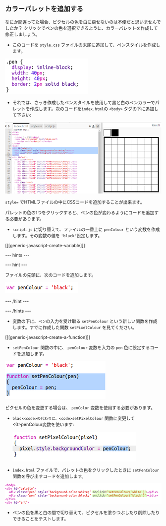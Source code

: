 ## カラーパレットを追加する

なにか間違ってた場合、ピクセルの色を白に戻せないのは不便だと思いませんでしたか？ クリックでペンの色を選択できるように、カラーパレットを作成して修正しましょう。

+ このコードを `style.css` ファイルの末尾に追加して、ペンスタイルを作成します。

![スクリーンショット](images/pixel-art-pen.png)

+ それでは、さっき作成したペンスタイルを使用して黒と白のペンカラーでパレットを作成します。次のコードを`index.html`の `<body>` タグの下に追加して下さい:

![スクリーンショット](images/pixel-art-palette.png)

`style=` でHTMLファイルの中にCSSコードを追加することが出来ます。

パレットの色の1つをクリックすると、ペンの色が変わるようにコードを追加する必要があります。

+ `script.js` に切り替えて、ファイルの一番上に `penColour` という変数を作成します。その変数の値を `'black'`設定します。

[[[generic-javascript-create-variable]]]

\--- hints \---

\--- hint \---

ファイルの先頭に、次のコードを追加します。

![スクリーンショット](images/pixel-art-pencolour.png)

\--- /hint \---

\--- /hints \---

+ 変数の下に、`ペン`の入力を受け取る `setPenColour` という新しい関数を作成します。すでに作成した関数 `setPixelColour` を見てください。

[[[generic-javascript-create-a-function]]]

+ `setPenColour` 関数の中に、 `penColour` 変数を入力の `pen` 色に設定するコードを追加します。

![スクリーンショット](images/pixel-art-set-pen.png)

ピクセルの色を変更する場合は、 `penColor` 変数を使用する必要があります。

+ `black<code>の代わりに、<code>setPixelColour` 関数に変更して<0>penColour</code>変数を使います:
    
    ![スクリーンショット](images/pixel-art-use-pen.png)

+ `index.html` ファイルで、パレットの色をクリックしたときに `setPenColour` 関数を呼び出すコードを追加します。

![スクリーンショット](images/pixel-art-palette-onclick.png)

+ ペンの色を黒と白の間で切り替えて、ピクセルを塗りつぶしたり削除したりできることをテストします。